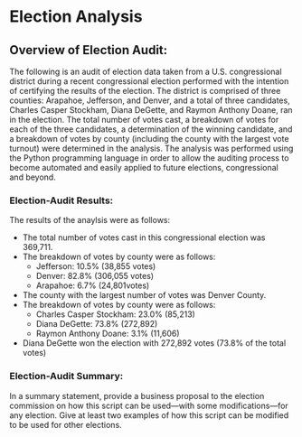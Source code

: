 # Election Analysis

## Overview of Election Audit: 

The following is an audit of election data taken from a U.S. congressional district during a recent congressional election performed with the intention of certifying the results of the election. The district is comprised of three counties: Arapahoe, Jefferson, and Denver, and a total of three candidates, Charles Casper Stockham, Diana DeGette, and Raymon Anthony Doane, ran in the election. The total number of votes cast, a breakdown of votes for each of the three candidates, a determination of the winning candidate, and a breakdown of votes by county (including the county with the largest vote turnout) were determined in the analysis. The analysis was performed using the Python programming language in order to allow the auditing process to become automated and easily applied to future elections, congressional and beyond. 

### Election-Audit Results:

The results of the anaylsis were as follows:

* The total number of votes cast in this congressional election was 369,711.
* The breakdown of votes by county were as follows:
  * Jefferson: 10.5% (38,855 votes)
  * Denver: 82.8% (306,055 votes)
  * Arapahoe: 6.7% (24,801votes)
* The county with the largest number of votes was Denver County. 
* The breakdown of votes by county were as follows:
  * Charles Casper Stockham: 23.0% (85,213)
  * Diana DeGette: 73.8% (272,892)
  * Raymon Anthony Doane: 3.1% (11,606)
* Diana DeGette won the election with 272,892 votes (73.8% of the total votes)

### Election-Audit Summary:

In a summary statement, provide a business proposal to the election commission on how this script can be used—with some modifications—for any election. Give at least two examples of how this script can be modified to be used for other elections.
